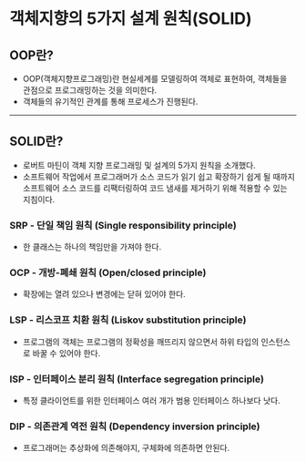 # 객체지향의 5가지 설계 원칙(SOLID)

## OOP란?
- OOP(객체지향프로그래밍)란 현실세계를 모델링하여 객체로 표현하여, 객체들을 관점으로 프로그래밍하는 것을 의미한다.   
- 객체들의 유기적인 관계를 통해 프로세스가 진행된다.

---
## SOLID란?
- 로버트 마틴이 객체 지향 프로그래밍 및 설계의 5가지 원칙을 소개했다.
- 소프트웨어 작업에서 프로그래머가 소스 코드가 읽기 쉽고 확장하기 쉽게 될 때까지 소프트웨어 소스 코드를 리팩터링하여 코드 냄새를 제거하기 위해 적용할 수 있는 지침이다.


### SRP - 단일 책임 원칙 (Single responsibility principle)
- 한 클래스는 하나의 책임만을 가져야 한다.

### OCP - 개방-폐쇄 원칙 (Open/closed principle)
- 확장에는 열려 있으나 변경에는 닫혀 있어야 한다.

### LSP - 리스코프 치환 원칙 (Liskov substitution principle)
- 프로그램의 객체는 프로그램의 정확성을 깨뜨리지 않으면서 하위 타입의 인스턴스로 바꿀 수 있어야 한다.

### ISP - 인터페이스 분리 원칙 (Interface segregation principle)
- 특정 클라이언트를 위한 인터페이스 여러 개가 범용 인터페이스 하나보다 낫다.

### DIP - 의존관계 역전 원칙 (Dependency inversion principle)
- 프로그래머는 추상화에 의존해야지, 구체화에 의존하면 안된다.